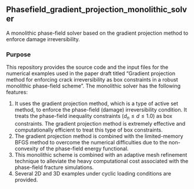 ## Phasefield_gradient_projection_monolithic_solver
A monolithic phase-field solver based on the gradient projection method to enforce damage irreversibility. 

### Purpose
This repository provides the source code and the input files for the numerical examples used in the paper draft titled “Gradient projection method for enforcing crack irreversibility as box constraints in a robust monolithic phase-field scheme”. The monolithic solver has the following features:

1. It uses the gradient projection method, which is a type of active set method, to enforce the phase-field (damage) irreversibility condition. It treats the phase-field inequality constraints ($d_n \leq d \leq 1.0$) as box constraints. The gradient projection method is extremely effective and computationally efficient to treat this type of box constraints.
2. The gradient projection method is combined with the limited-memory BFGS method to overcome the numerical difficulties due to the non-convexity of the phase-field energy functional.
3. This monolithic scheme is combined with an adaptive mesh refinement technique to alleviate the heavy computational cost associated with the phase-field fracture simulations.
4. Several 2D and 3D examples under cyclic loading conditions are provided.

